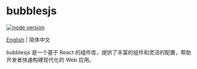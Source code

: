 # bubblesjs

<p>
  <a href="https://nodejs.org/en/about/previous-releases"><img src="https://img.shields.io/node/v/@rsbuild/core.svg?style=flat-square&colorA=564341&colorB=EDED91" alt="node version"></a>
</p>

[English](./README.md) | 简体中文

bubblesjs 是一个基于 React 的组件库，提供了丰富的组件和灵活的配置，帮助开发者快速构建现代化的 Web 应用。
